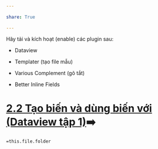 ---  
share: True  
---  
Hãy tải và kích hoạt (enable) các plugin sau:  
- Dataview    
- Templater (tạo file mẫu)   
- Various Complement (gõ tắt)    
- Better Inline Fields  
# [2.2 Tạo biến và dùng biến với (Dataview tập 1)](./2.2%20T%E1%BA%A1o%20bi%E1%BA%BFn%20v%C3%A0%20d%C3%B9ng%20bi%E1%BA%BFn%20v%E1%BB%9Bi%20(Dataview%20t%E1%BA%ADp%201).md)➡️  
  
`=this.file.folder`  
